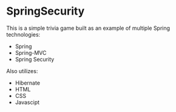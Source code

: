 # SpringSecurity

This is a simple trivia game built as an example of multiple Spring technologies:
- Spring
- Spring-MVC
- Spring Security

Also utilizes:
- Hibernate
- HTML
- CSS
- Javascipt
